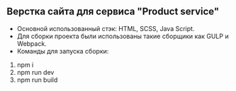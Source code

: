 ## Верстка сайта для сервиса "Product service"

- Основной использованный стэк: HTML, SCSS, Java Script.
- Для сборки проекта были использованы такие сборщики как GULP и Webpack.
- Команды для запуска сборки: 
1. npm i
2. npm run dev
3. npm run build
